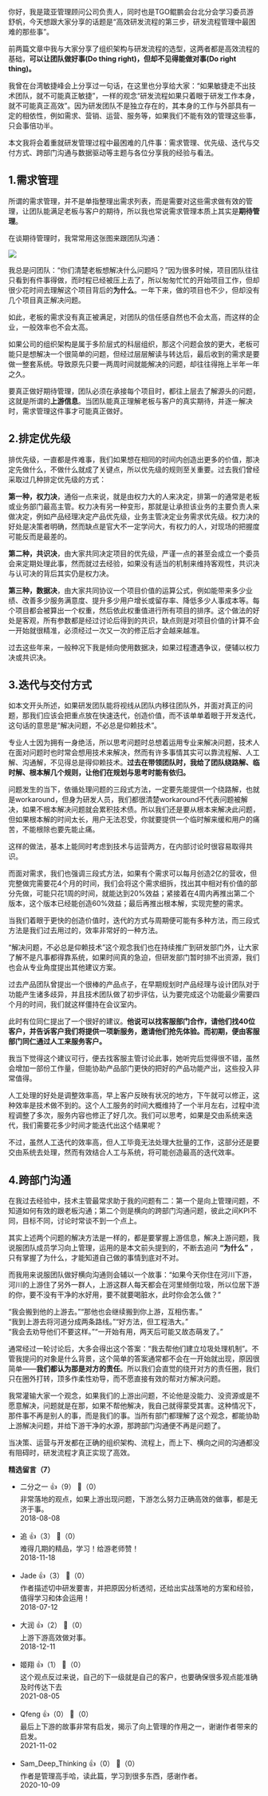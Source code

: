 你好，我是箴亚管理顾问公司负责人，同时也是TGO鲲鹏会台北分会学习委员游舒帆，今天想跟大家分享的话题是“高效研发流程的第三步，研发流程管理中最困难的那些事”。

前两篇文章中我与大家分享了组织架构与研发流程的选型，这两者都是高效流程的基础，**可以让团队做好事(Do thing right)，但却不见得能做对事(Do right thing)。**

我曾在台湾敏捷峰会上分享过一句话，在这里也分享给大家：“如果敏捷走不出技术团队，就不可能真正敏捷”，一样的观念“研发流程如果只着眼于研发工作本身，就不可能真正高效”。因为研发团队不是独立存在的，其本身的工作与外部具有一定的相依性，例如需求、营销、运营、服务等，如果我们不能有效的管理这些事，只会事倍功半。

本文我将会着重就研发管理过程中最困难的几件事：需求管理、优先级、迭代与交付方式、跨部门沟通与数据驱动等主题与各位分享我的经验与看法。

## 1.需求管理

所谓的需求管理，并不是单指整理出需求列表，而是需要对这些需求做有效的管理，让团队能满足老板与客户的期待，所以我也常说需求管理本质上其实是**期待管理**。

在谈期待管理时，我常常用这张图来跟团队沟通：

![](https://static001.geekbang.org/resource/image/e6/b0/e6e297671da82175f6a55111104af6b0.png?wh=864%2A485)

我总是问团队：“你们清楚老板想解决什么问题吗？”因为很多时候，项目团队往往只看到有件事得做，而时程已经被压上去了，所以匆匆忙忙的开始项目工作，但却很少花时间去理解这个项目背后的**为什么**。一年下来，做的项目也不少，但却没有几个项目真正解决问题。

如此，老板的需求没有真正被满足，对团队的信任感自然也不会太高，而这样的企业，一般效率也不会太高。

如果公司的组织架构是属于多阶层式的科层组织，那这个问题会放的更大，老板可能只是想解决一个很简单的问题，但经过层层解读与转达后，最后收到的需求是要做一整套系统。导致原先只要一两周时间就能解决的问题，却往往得拖上半年一年之久。

要真正做好期待管理，团队必须在承接每个项目时，都往上层去了解源头的问题，这就是所谓的**上游信息**。当团队能真正理解老板与客户的真实期待，并逐一解决时，需求管理这件事才可能真正做好。

## 2.排定优先级

排优先级，一直都是件难事，我们如果想在相同的时间内创造出更多的价值，那决定先做什么，不做什么就成了关键点，所以优先级的规则至关重要。过去我们曾经采取过几种排定优先级的方式：

**第一种，权力决**，通俗一点来说，就是由权力大的人来决定，排第一的通常是老板或业务部门最高主管。权力决有另一种变形，那就是让承担该业务的主要负责人来做决定，例如产品经理决定产品优先级，业务主管决定业务需求优先级。权力决的好处是决策者明确，然而缺点是官大不一定学问大，有权力的人，对现场的把握度可能反而是最差的。

**第二种，共识决**，由大家共同决定项目的优先级，严谨一点的甚至会成立一个委员会来定期处理此事，然而就过去经验，如果没有适当的机制来维持客观性，共识决与认可决的背后其实仍是权力决。

**第三种，数据决**，由大家共同协议一个项目价值的运算公式，例如能带来多少业绩、改善多少服务满意度、提升多少用户增长或留存率、降低多少人事成本等。每个项目都会被算出一个权重，然后依此权重值进行所有项目的排序。这个做法的好处是客观，所有参数都是经过讨论后得到的共识，缺点则是对项目价值的计算不会一开始就很精准，必须经过一次又一次的修正后才会越来越准。

过去这些年来，一般种况下我是倾向使用数据决，如果过程遭遇争议，便辅以权力决或共识决。

## 3.迭代与交付方式

如本文开头所述，如果研发团队能将视线从团队内移往团队外，并面对真正的问题，那我们应该会把重点放在快速迭代，创造价值，而不该单单着眼于开发迭代，这句话的意思是“解决问题，不必总是仰赖技术”。

专业人士因为拥有一身绝活，所以思考问题时总想着运用专业来解决问题，技术人在面对问题时也时常会想用技术来解决，然而有许多事情其实可以靠流程解、人工解、沟通解，不见得总是得仰赖技术。**过去在带领团队时，我给了团队绕路解、临时解、根本解几个规则，让他们在规划与思考时能有依归。**

问题发生的当下，依循处理问题的三段式方法，一定要先能提供一个绕路解，也就是workaround，但身为研发人员，我们都很清楚workaround不代表问题被解决，如果不根本解决问题就会累积技术债。所以我们还是要从根本来解决此问题，但如果根本解的时间太长，用户无法忍受，你就要提供一个临时解来缓和用户的痛苦，不能根除也要先能止痛。

这样的做法，基本上能同时考虑到技术与运营两方，在内部讨论时很容易取得共识。

而面对需求，我们也强调三段式方法，如果有个需求可以每月创造2亿的营收，但完整做完需要花4个月的时间，我们会将这个需求细拆，找出其中相对有价值的部分先做，可能只花1周的时间，就能达到20%效益；紧接着在4周内再推出第二个版本，这个版本已经能创造60%效益；最后再推出根本解，实现完整的需求。

当我们着眼于更快的创造价值时，迭代的方式与周期便可能有多种方法，而三段式方法是我们过去用过的，效率非常好的一种方法。

“解决问题，不必总是仰赖技术”这个观念我们也在持续推广到研发部门外，让大家了解不是凡事都得靠系统，如果时间真的急迫，但研发部门暂时排不出资源，我们也会从专业角度提出其他建议方案。

过去产品团队曾提出一个很棒的产品点子，在早期规划时产品经理与设计团队对于功能产生诸多歧异，并且技术团队做了初步评估，认为要完成这个功能最少需要四个月的时间，我们就这样僵持在会议室内。

此时有位同仁提出了一个很好的建议。**他说可以找客服部门合作，请他们找40位客户，并告诉客户我们将提供一项新服务，邀请他们抢先体验。而初期，便由客服部门同仁通过人工来服务客户。**

我当下觉得这个建议可行，便去找客服主管讨论此事，她听完后觉得很不错，虽然会增加一部份工作量，但能协助产品部门更快的把好的产品功能产出，这些投入非常值得。

人工处理的好处是调整效率高，早上客户反映有状况的地方，下午就可以修正，这种效率是技术做不到的。这个人工服务的时间大概维持了一个半月左右，过程中流程调整了多次，服务内容也修正了好几次。我们可以思考，如果是交由系统来迭代，我们需要花多少时间才能迭代出这个结果呢？

不过，虽然人工迭代的效率高，但人工毕竟无法处理大批量的工作，这部分还是要交由系统去处理，然而有效结合人工与系统，将可能创造最高的迭代效率。

## 4.跨部门沟通

在我过去经验中，技术主管最常求助于我的问题有二：第一个是向上管理问题，不知道如何有效的跟老板沟通；第二个则是横向的跨部门沟通问题，彼此之间KPI不同，目标不同，讨论时常谈不到一个点上。

其实上述两个问题的解决方法是一样的，都是要掌握上游信息，解决上游问题，我说服团队成员学习向上管理，运用的是本文前头提到的，不断去追问 **“为什么”** ，只有掌握了为什么，才能知道自己做的事情到底对不对。

而我用来说服团队做好横向沟通则会辅以一个故事：“如果今天你住在河川下游，河川的上游住了另外一群人，上游这群人每天都会在河里倾倒垃圾，所以位居下游的你，要不没有干净的水好用，要不就要喝脏水，此时你会怎么做？”

“我会搬到他的上游去。”“那他也会继续搬到你上游，互相伤害。”  
“我到上游去将河道分成两条路线。”“好方法，但工程浩大。”  
“我会去劝导他们不要这样。”“一开始有用，两天后可能又故态萌发了。”

通常经过一轮讨论后，大多会得出这个答案：“我去帮他们建立垃圾处理机制”。不管我提问的对象是什么背景，这个简单的答案通常都不会在一开始就出现，原因很简单——**我们都认为那是对方的责任**。所以我们会直觉的绕开对方的责任圈，我们只在圈外打转，顶多作柔性劝导，而不愿直接有效的帮对方解决问题。

我常灌输大家一个观念，如果我们的上游出问题，不论他是没能力、没资源或是不愿意解决，问题就是在那，如果不帮他解决，我自己就得蒙受其害。这种情况下，那件事不再是别人的事，而是我们的事。当所有部门都理解了这个观念，都能协助上游解决问题，并给下游干净的水源，那跨部门沟通便不再是问题了。

当决策、运营与开发都在正确的组织架构、流程上，而上下、横向之间的沟通都没有阻碍时，研发流程才真正实现了高效。
<div><strong>精选留言（7）</strong></div><ul>
<li><span>二分之一</span> 👍（9） 💬（0）<div>非常落地的观点，如果上游出现问题，下游怎么努力正确高效的做事，都是无济于事。</div>2018-08-08</li><br/><li><span>追</span> 👍（3） 💬（0）<div>难得几期的精品，学习！给游老师赞！</div>2018-11-18</li><br/><li><span>Jade</span> 👍（3） 💬（0）<div>作者描述切中研发要害，并把原因分析透彻，还给出实战落地的方案和经验，值得学习和体会运用！</div>2018-07-12</li><br/><li><span>大润</span> 👍（2） 💬（0）<div>上游下游高效做对事。</div>2018-12-11</li><br/><li><span>姬翔</span> 👍（1） 💬（0）<div>这个观点反过来说，自己的下一级就是自己的客户，也要确保很多观点能准确及时传达下去</div>2021-08-05</li><br/><li><span>Qfeng</span> 👍（0） 💬（0）<div>最后上下游的故事非常有启发，揭示了向上管理的作用之一，谢谢作者带来的启发。</div>2021-11-02</li><br/><li><span>Sam_Deep_Thinking</span> 👍（0） 💬（0）<div>作者是管理高手哈，读此篇，学习到很多东西，感谢作者。</div>2020-10-09</li><br/>
</ul>
